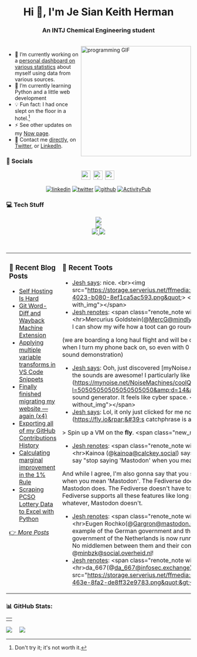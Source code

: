 <h1 align="center">Hi 👋, I'm Je Sian Keith Herman</h1>
<h3 align="center">An INTJ Chemical Engineering student</h3><br>
<img align="right" src="https://github.com/jskherman/jskherman/assets/68434444/6d0eeb9f-cf5f-407b-8e2f-da0c2ffc79a3" alt="programming GIF" height=300 />

- 🔭  I’m currently working on a [personal dashboard on various statistics](https://howis.jskherman.com) about myself using data from various sources.<br>
- 🌱  I’m currently learning Python and a little web development<br>
- 💡  Fun fact: I had once slept on the floor in a hotel.[^1]<br>
- ⚡  See other updates on my [Now page](https://www.jskherman.com/now).<br>
- 📧  Contact me [directly](https://www.jskherman.com/about/#contact-me), on [Twitter](https://twitter.com/jskherman), or [LinkedIn](https://linkedin.com/in/jskherman).

[^1]: Don't try it; it's not worth it.

### 💬 Socials

<div align="center">

<a href="https://www.jskherman.com" target="_blank"><img src="https://img.shields.io/website?down_message=offline&style=for-the-badge&up_message=online&url=https%3A%2F%2Fwww.jskherman.com" height="25" alt="website" /></a>&nbsp;
<a href="https://github.com/jskherman"><img src="https://komarev.com/ghpvc/?username=jskherman&style=for-the-badge&label=PROFILE+VIEWS" height="25" alt="views count" /></a>&nbsp;
<a href="https://paypal.me/jskherman" target="_blank"><img src="https://img.shields.io/badge/PayPal-00457C?style=for-the-badge&logo=paypal&logoColor=white" height="25" alt="paypal" /></a>&nbsp;

<a href="https://linkedin.com/in/jskherman" target="_blank"><img src="https://skillicons.dev/icons?i=linkedin" alt="linkedin" /></a>
<a href="https://twitter.com/jskherman" target="_blank"><img src="https://skillicons.dev/icons?i=twitter" alt="twitter" /></a>
<a href="https://github.com/jskherman" target="_blank"><img src="https://skillicons.dev/icons?i=github" alt="github" /></a>
<a href="https://calckey.social/@jskherman" target="_blank"><img src="https://skillicons.dev/icons?i=mastodon" alt="ActivityPub" /></a>

</div>

### 💻 Tech Stuff

<p align="center">
  <a href="https://www.jskherman.com" target="_blank">
    <img src="https://skillicons.dev/icons?i=vscode,cloudflare,netlify,docker,html,css,latex" />
    <br>
    <img src="https://skillicons.dev/icons?i=git,regex,matlab,octave,postgres,python,bots" />
    <br>
    <img src="https://img.shields.io/badge/Plotly-%233F4F75.svg?style=flat&logo=plotly&logoColor=white" />
    <img src="https://img.shields.io/badge/pandas-%23150458.svg?style=flat&logo=pandas&logoColor=white" />
  </a>
</p>
<br>

<table><tr><td valign="top" width="55%">

### 📝 Recent Blog Posts

<!-- BLOG-POST-LIST:START -->
- [Self Hosting Is Hard](https://www.jskherman.com/blog/self-hosting-is-hard/)
- [Git Word-Diff and Wayback Machine Extension](https://www.jskherman.com/til/git-wayback/)
- [Applying multiple variable transforms in VS Code Snippets](https://www.jskherman.com/til/2023-05-24_vscode-snippets/)
- [Finally finished migrating my website — again &lpar;x4&rpar;](https://www.jskherman.com/blog/migrating-sites/)
- [Exporting all of my GitHub Contributions History](https://www.jskherman.com/blog/github-contributions/)
- [Calculating marginal improvement in the 1% Rule](https://www.jskherman.com/til/2022-11-10_marginal-improvement/)
- [Scraping PCSO Lottery Data to Excel with Python](https://www.jskherman.com/blog/lotto-data/)
<!-- BLOG-POST-LIST:END -->

[👉 *More Posts*](https://www.jskherman.com/)
 
</td>
<!-- <td valign="top" width="50%">

### 🔖 A Random Three Body Simulation

</td> -->

<td valign="top" width="45%">

### 🎺 Recent Toots

<!-- TOOT-LIST:START -->
- [Jesh says](https://calckey.social/notes/9hacgn7klf11d48z): nice. &lt;br&gt;&lt;img src=&quot;https://storage.serverius.net/ffmedia:social/social/c1ff0329-ba0b-4023-b080-8ef1ca5ac593.png&quot;&gt; &lt;span class=&quot;new_note with_img&quot;&gt;&lt;/span&gt;
- [Jesh renotes](https://calckey.social/notes/9ha95ppstgnjbs7u):  &lt;span class=&quot;renote_note without_img&quot;&gt;&lt;/span&gt;&lt;hr&gt;Mercurius Goldstein&lpar;@MercG@mindly.social&rpar; says: &lt;br&gt;Pls boost so I can show my wife how a toot can go round the world
 
&lpar;we are boarding a long haul flight and will be on the other side of the world when I turn my phone back on, so even with 0 boosts I think this will be a sound demonstration&rpar;
- [Jesh says](https://calckey.social/notes/9ha5pkyltppkdcv6): Ooh, just discovered [myNoise.net]&lpar;https://mynoise.net&rpar; and the sounds are awesome! I particularly like the [Quantum Polarity]&lpar;https://mynoise.net/NoiseMachines/coolQuantifyMusicGenerator.php?l=50505050505050505050&amp;d=14&amp;title=Quantum%20Polarity&rpar; sound generator. It feels like cyber space. &lt;span class=&quot;new_note without_img&quot;&gt;&lt;/span&gt;
- [Jesh says](https://calckey.social/notes/9ha4px5yn133osm5): Lol, it only just clicked for me now that [Fly.io]&lpar;https://fly.io&rpar;&#39;s catchphrase is along the lines of...

&gt; Spin up a VM on the **fly**. &lt;span class=&quot;new_note without_img&quot;&gt;&lt;/span&gt;
- [Jesh renotes](https://calckey.social/notes/9h9sstuxhh2viqy3):  &lt;span class=&quot;renote_note without_img&quot;&gt;&lt;/span&gt;&lt;hr&gt;Kainoa &lpar;@kainoa@calckey.social&rpar; says: &lt;br&gt;I know a lot of people say &quot;stop saying &#39;Mastodon&#39; when you mean &#39;Fediverse&#39;!&quot;

And while I agree, I&#39;m also gonna say that you should stop saying &#39;Fediverse&#39; when you mean &#39;Mastodon&#39;. The Fediverse doesn&#39;t have those limitations, Mastodon does. The Fediverse doesn&#39;t have to be ugly, Mastodon is. The Fediverse supports all these features like long posts, quotes, emoji reactions, whatever, Mastodon doesn&#39;t.
- [Jesh renotes](https://calckey.social/notes/9h9sryh0ty358zuc):  &lt;span class=&quot;renote_note without_img&quot;&gt;&lt;/span&gt;&lt;hr&gt;Eugen Rochko&lpar;@Gargron@mastodon.social&rpar; says: &lt;br&gt;Following the example of the German government and the European Commission, the government of the Netherlands is now running their own Mastodon server! No middlemen between them and their constituents! Welcome @minbzk@social.overheid.nl!
- [Jesh renotes](https://calckey.social/notes/9h8ot6q5u10telgl):  &lt;span class=&quot;renote_note without_img&quot;&gt;&lt;/span&gt;&lt;hr&gt;da_667&lpar;@da_667@infosec.exchange&rpar; says: &lt;br&gt; &lt;br&gt;&lt;img src=&quot;https://storage.serverius.net/ffmedia:social/social/173daf57-20c2-463e-8fa2-de8ff32e9783.png&quot;&gt;<!-- TOOT-LIST:END -->

</td>
</tr></table>

<!-- ### ✍️ Random Quote -->
<!-- ![](https://quotes-github-readme.vercel.app/api?type=horizontal&theme=dark) -->

### 📊 GitHub Stats:

<!-- ![](https://github-readme-stats.vercel.app/api?username=jskherman&theme=chartreuse-dark&hide_border=false&include_all_commits=true&count_private=true)<br/> -->

<table><td></td></table>

![](https://github-readme-streak-stats.herokuapp.com/?user=jskherman&theme=chartreuse-dark&hide_border=false)&nbsp;&nbsp;&nbsp;&nbsp;&nbsp;![](https://github-readme-stats.vercel.app/api/top-langs/?username=jskherman&theme=chartreuse-dark&hide_border=false&include_all_commits=true&count_private=true&layout=compact)

 <!-- Proudly created with GPRM ( https://gprm.itsvg.in ) -->
  
